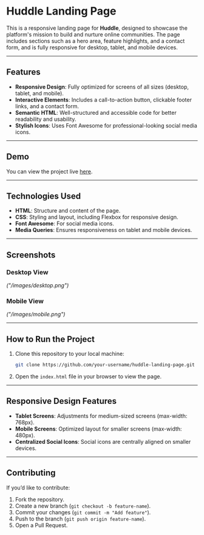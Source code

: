 # Huddle Landing Page

This is a responsive landing page for **Huddle**, designed to showcase the platform's mission to build and nurture online communities. The page includes sections such as a hero area, feature highlights, and a contact form, and is fully responsive for desktop, tablet, and mobile devices.

---

## Features

- **Responsive Design**: Fully optimized for screens of all sizes (desktop, tablet, and mobile).
- **Interactive Elements**: Includes a call-to-action button, clickable footer links, and a contact form.
- **Semantic HTML**: Well-structured and accessible code for better readability and usability.
- **Stylish Icons**: Uses Font Awesome for professional-looking social media icons.

---

## Demo

You can view the project live [here](https://lawlawson.github.io/huddle-landing-page/).

---

## Technologies Used

- **HTML**: Structure and content of the page.
- **CSS**: Styling and layout, including Flexbox for responsive design.
- **Font Awesome**: For social media icons.
- **Media Queries**: Ensures responsiveness on tablet and mobile devices.

---

## Screenshots

### Desktop View

_("/images/desktop.png")_

### Mobile View

_("/images/mobile.png")_

---

## How to Run the Project

1. Clone this repository to your local machine:
   ```bash
   git clone https://github.com/your-username/huddle-landing-page.git
   ```
2. Open the `index.html` file in your browser to view the page.

---

## Responsive Design Features

- **Tablet Screens**: Adjustments for medium-sized screens (max-width: 768px).
- **Mobile Screens**: Optimized layout for smaller screens (max-width: 480px).
- **Centralized Social Icons**: Social icons are centrally aligned on smaller devices.

---

## Contributing

If you’d like to contribute:

1. Fork the repository.
2. Create a new branch (`git checkout -b feature-name`).
3. Commit your changes (`git commit -m "Add feature"`).
4. Push to the branch (`git push origin feature-name`).
5. Open a Pull Request.
